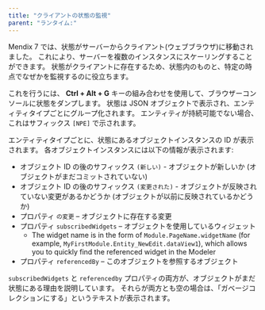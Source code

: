 ```yaml
---
title: "クライアントの状態の監視"
parent: "ランタイム:"
---
```


Mendix 7 では、状態がサーバーからクライアント(ウェブブラウザ)に移動されました。 これにより、サーバーを複数のインスタンスにスケーリングすることができます。 状態がクライアントに存在するため、状態内のものと、特定の時点でなぜかを監視するのに役立ちます。

これを行うには、 **Ctrl + Alt + G** キーの組み合わせを使用して、ブラウザーコンソールに状態をダンプします。 状態は JSON オブジェクトで表示され、エンティティタイプごとにグループ化されます。 エンティティが持続可能でない場合、これはサフィックス `[NPE]` で示されます。

エンティティタイプごとに、状態にあるオブジェクトインスタンスの ID が表示されます。 各オブジェクトインスタンスには以下の情報が表示されます:

* オブジェクト ID の後のサフィックス `(新しい)` - オブジェクトが新しいか (オブジェクトがまだコミットされていない)
* オブジェクト ID の後のサフィックス `(変更された)` - オブジェクトが反映されていない変更があるかどうか (オブジェクトが以前に反映されているかどうか)
* プロパティ `の変更` – オブジェクトに存在する変更
* プロパティ `subscribedWidgets` – オブジェクトを使用しているウィジェット
  * The widget name is in the form of `Module.PageName.widgetName` (for example, `MyFirstModule.Entity_NewEdit.dataView1`), which allows you to quickly find the referenced widget in the Modeler
* プロパティ `referencedBy` – このオブジェクトを参照するオブジェクト

`subscribedWidgets` と `referencedby` プロパティの両方が、オブジェクトがまだ状態にある理由を説明しています。 それらが両方とも空の場合は、「ガベージコレクションにする」というテキストが表示されます。
